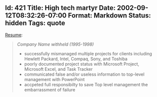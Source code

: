 Id: 421
Title: High tech martyr
Date: 2002-09-12T08:32:26-07:00
Format: Markdown
Status: hidden
Tags: quote
--------------
[Resume](http://www.craigslist.org/best/2471353.html):

> *Company Name withheld (1995-1998)*
>
> -   successfully mismanaged multiple projects for clients including
>     Hewlett Packard, Intel, Compaq, Sony, and Toshiba
> -   poorly documented project status with Microsoft Project, Microsoft
>     Excel, and Task Tracker
> -   communicated false and/or useless information to top-level
>     management with PowerPoint
> -   accpeted full responsibilty to save Top level management the
>     embarrassment of failure

